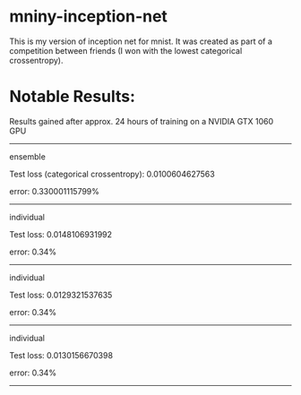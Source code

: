 # mniny-inception-net
This is my version of inception net for mnist. It was created as part of a competition between friends (I won with the lowest categorical crossentropy).

# Notable Results:

Results gained after approx. 24 hours of training on a NVIDIA GTX 1060 GPU

--------------------------------------

ensemble

Test loss (categorical crossentropy): 0.0100604627563

error: 0.330001115799%

--------------------------------------
individual

Test loss: 0.0148106931992

error: 0.34%

--------------------------------------
individual

Test loss: 0.0129321537635

error: 0.34%

--------------------------------------

individual

Test loss: 0.0130156670398

error: 0.34%

--------------------------------------
